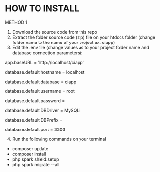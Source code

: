 # HOW TO INSTALL

METHOD 1
1. Download the source code from this repo
2. Extract the folder source code (zip) file on your htdocs folder (change folder name to the name of your project ex. ciapp)
3. Edit the .env file (change values as to your project folder name and database connection parameters):

 app.baseURL = 'http://localhost/ciapp'

 database.default.hostname = localhost
 
 database.default.database = ciapp
 
 database.default.username = root
 
 database.default.password = 
 
 database.default.DBDriver = MySQLi
 
 database.default.DBPrefix =
 
 database.default.port = 3306
 

4. Run the following commands on your terminal
 - composer update
 - composer install
 - php spark shield:setup
 - php spark migrate --all
